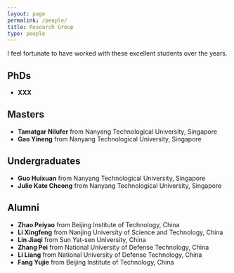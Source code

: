 ```yaml
---
layout: page
permalink: /people/
title: Research Group
type: people
---
```


I feel fortunate to have worked with these excellent students over the years.

## PhDs
- **XXX**

## Masters
- **Tamatgar Nilufer** from Nanyang Technological University, Singapore
- **Gao Yineng** from Nanyang Technological University, Singapore

## Undergraduates
- **Guo Huixuan** from Nanyang Technological University, Singapore
- **Julie Kate Cheong** from Nanyang Technological University, Singapore

## Alumni
- **Zhao Peiyao** from Beijing Institute of Technology, China
- **Li Xingfeng** from Nanjing University of Science and Technology, China
- **Lin Jiaqi** from Sun Yat-sen University, China
- **Zhang Pei** from National University of Defense Technology, China
- **Li Liang** from National University of Defense Technology, China
- **Fang Yujie** from Beijing Institute of Technology, China



